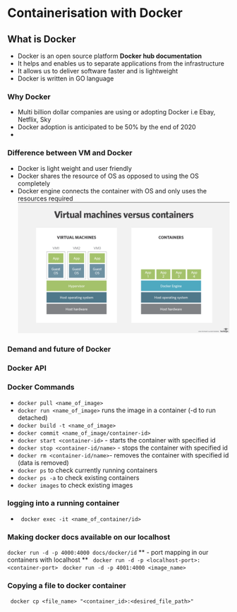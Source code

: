 # Containerisation with Docker

## What is Docker
- Docker is an open source platform **Docker hub documentation**
- It helps and enables us to separate applications from the infrastructure
- It allows us to deliver software faster and is lightweight 
- Docker is written in GO language
  
### Why Docker
- Multi billion dollar companies are using or adopting Docker i.e Ebay, Netflix, Sky
- Docker adoption is anticipated to be 50% by the end of 2020
- 

### Difference between VM and Docker
- Docker is light weight and user friendly
- Docker shares the resource of OS as opposed to using the OS completely
- Docker engine connects the container with OS and only uses the resources required
![](images/vm_containers.png)

### Demand and future of Docker

### Docker API


### Docker Commands
- ``` docker pull <name_of_image> ```
- ``` docker run <name_of_image> ``` runs the image in a container (-d to run detached)
- ``` docker build -t <name_of_image> ```
- ``` docker commit <name_of_image/container-id> ```
- ``` docker start <container-id> ``` - starts the container with specified id
- ``` docker stop <container-id/name> ``` - stops the container with specified id
- ``` docker rm <container-id/name> ```- removes the container with specified id (data is removed)
- ``` docker ps ``` to check currently running containers
- ``` docker ps -a ``` to check existing containers
- ``` docker images ``` to check existing images
### logging into a running container
- ``` docker exec -it <name_of_container/id>``` 

### Making docker docs available on our localhost
``` docker run -d -p 4000:4000 docs/docker/id ```
** - port mapping in our containers with localhost **
``` docker run -d -p <localhost-port>:<container-port>```
``` docker run -d -p 4001:4000 <image_name>```


### Copying a file to docker container
``` docker cp <file_name> "<container_id>:<desired_file_path>"```
